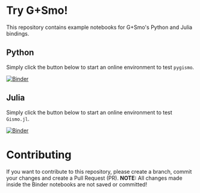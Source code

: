 # Try G+Smo!

This repository contains example notebooks for G+Smo's Python and Julia bindings.

## Python
Simply click the button below to start an online environment to test `pygismo`.

[![Binder](https://mybinder.org/badge_logo.svg)](https://mybinder.org/v2/gh/gismo/try_gismo/python_binder?urlpath=git-pull%3Frepo%3Dhttps%253A%252F%252Fgithub.com%252Fgismo%252Ftry_gismo%26urlpath%3Dlab%252Ftree%252Ftry_gismo%252Fpython%252F%26branch%3Dmain)

## Julia
Simply click the button below to start an online environment to test `Gismo.jl`.

[![Binder](https://mybinder.org/badge_logo.svg)](https://mybinder.org/v2/gh/gismo/try_gismo/julia_binder?urlpath=git-pull%3Frepo%3Dhttps%253A%252F%252Fgithub.com%252Fgismo%252Ftry_gismo%26urlpath%3Dlab%252Ftree%252Ftry_gismo%252Fjulia%252F%26branch%3Dmain)

# Contributing

If you want to contribute to this repository, please create a branch, commit your changes and create a Pull Request (PR).
**NOTE:** All changes made inside the Binder notebooks are not saved or committed!
